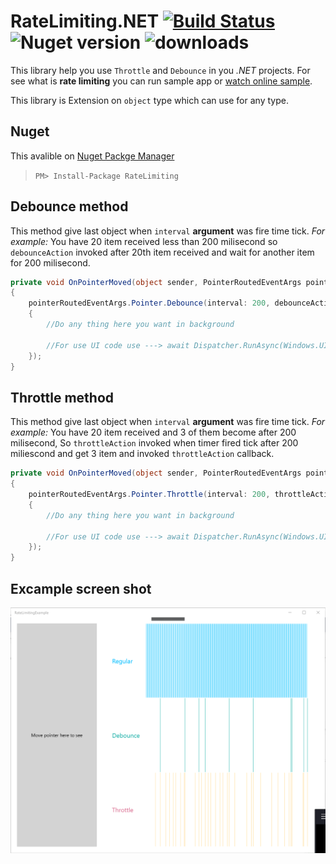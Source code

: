# RateLimiting.NET [![Build Status](https://travis-ci.org/Husseinhj/RateLimiting.svg?branch=master)](https://travis-ci.org/Husseinhj/RateLimiting) ![Nuget version](https://img.shields.io/nuget/v/RateLimiting.svg?style=flat) ![downloads](https://img.shields.io/nuget/dt/RateLimiting.svg?style=flat)

This library help you use `Throttle` and `Debounce` in you *.NET* projects.
For see what is **rate limiting** you can run sample app or [watch online sample](http://demo.nimius.net/debounce_throttle/).

This library is Extension on `object` type which can use for any type.

## Nuget
This avalible on [Nuget Packge Manager](https://www.nuget.org/packages/RateLimiting)
> `PM> Install-Package RateLimiting`

## Debounce method
This method give last object when `interval` **argument** was fire time tick. *For example:* You have 20 item received less than 200 milisecond so `debounceAction` invoked after 20th item received and wait for another item for 200 milisecond.
```csharp
private void OnPointerMoved(object sender, PointerRoutedEventArgs pointerRoutedEventArgs)
{
	pointerRoutedEventArgs.Pointer.Debounce(interval: 200, debounceAction: delegate(object o)
	{
		//Do any thing here you want in background

		//For use UI code use ---> await Dispatcher.RunAsync(Windows.UI.Core.CoreDispatcherPriority.Normal, () => { });
	});
}
```

## Throttle method
This method give last object when `interval` **argument** was fire time tick. *For example:* You have 20 item received and 3 of them become after 200 milisecond, So `throttleAction` invoked when timer fired tick after 200 miliescond and get 3 item and invoked `throttleAction` callback.
```csharp
private void OnPointerMoved(object sender, PointerRoutedEventArgs pointerRoutedEventArgs)
{
	pointerRoutedEventArgs.Pointer.Throttle(interval: 200, throttleAction: delegate(object o)
	{
	    //Do any thing here you want in background

	    //For use UI code use ---> await Dispatcher.RunAsync(Windows.UI.Core.CoreDispatcherPriority.Normal, () => { });
    });
}
```

## Excample screen shot

![Rate Limiting example screen shot](https://raw.githubusercontent.com/Husseinhj/RateLimiting.NET/master/RateLimitingExample/Assets/rate-limiting.PNG)
